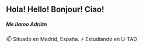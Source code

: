 ## Hola! Hello! Bonjour! Ciao! ##

  ##### Me llamo Adrián


  📫 Situado en Madrid, España.
⚡ Estudiando en U-TAD
